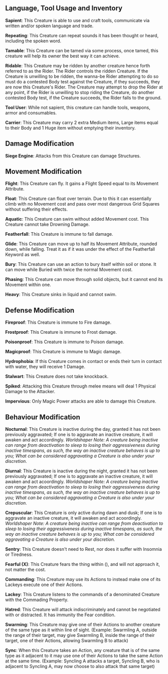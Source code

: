 ## Language, Tool Usage and Inventory
**Sapient**: This Creature is able to use and craft tools, communicate via written and/or spoken language and trade.

**Repeating**: This Creature can repeat sounds it has been thought or heard, including the spoken word.

**Tamable**: This Creature can be tamed via some process, once tamed, this creature will help its owner the best way it can achieve.

**Ridable**: This Creature may be ridden by another creature hence forth referred to as the Rider. The Rider controls the ridden Creature. If the Creature is unwilling to be ridden, the wanna-be Rider attempting to do so must do a contested Body test against the Creature, if they succeeds, they are now this Creature's Rider. The Creature may attempt to drop the Rider at any point, if the Rider is unwilling to stop riding the Creature, do another contested Body test, if the Creature succeeds, the Rider falls to the ground.

**Tool User**: While not sapient, this creature can handle tools, weapons, armor and consumables.

**Carrier**: This Creature may carry 2 extra Medium items, Large items equal to their Body and 1 Huge item without emptying their inventory.

## Damage Modification
**Siege Engine**: Attacks from this Creature can damage Structures.

## Movement Modification
**Flight**: This Creature can fly. It gains a Flight Speed equal to its Movement Attribute.

**Float**: This Creature can float over terrain. Due to this it can essentially climb with no Movement cost and pass over most dangerous Grid Squares without suffering their effects.

**Aquatic**: This Creature can swim without added Movement cost. This Creature cannot take Drowning Damage.

**Featherfall**: This Creature is immune to fall damage.

**Glide**: This Creature can move up to half its Movement Attribute, rounded down, while falling. Treat it as if it was under the effect of the Featherfall Keyword as well.

**Bury**: This Creature can use an action to bury itself within soil or stone. It can move while Buried with twice the normal Movement cost.

**Phasing**: This Creature can move through solid objects, but it cannot end its Movement within one.

**Heavy**: This Creature sinks in liquid and cannot swim.

## Defense Modification
**Fireproof**: This Creature is immune to Fire damage.

**Frostproof**: This Creature is immune to Frost damage.

**Poisonproof**: This Creature is immune to Poison damage.

**Magicproof**: This Creature is immune to Magic damage.

**Hydrophobia**: If this Creature comes in contact or ends their turn in contact with water, they will receive 1 Damage.

**Stalwart**: This Creature does not take knockback.

**Spiked**: Attacking this Creature through melee means will deal 1 Physical Damage to the Attacker.

**Impervious**: Only Magic Power attacks are able to damage this Creature.

## Behaviour Modification
**Nocturnal**: This Creature is inactive during the day, granted it has not been previously aggravated; If one is to aggravate an inactive creature, it will awaken and act accordingly. *Worldshaper Note: A creature being inactive can range from deactivation to sleep to losing their aggressiveness during inactive timespans, as such, the way an inactive creature behaves is up to you; What can be considered aggravating a Creature is also under your discretion.*

**Diurnal**: This Creature is inactive during the night, granted it has not been previously aggravated; If one is to aggravate an inactive creature, it will awaken and act acoordingly. *Worldshaper Note: A creature being inactive can range from deactivation to sleep to losing their aggressiveness during inactive timespans, as such, the way an inactive creature behaves is up to you; What can be considered aggravating a Creature is also under your discretion.*

**Crepuscular**: This Creature is only active during dawn and dusk; If one is to aggravate an inactive creature, it will awaken and act acoordingly. *Worldshaper Note: A creature being inactive can range from deactivation to sleep to losing their aggressiveness during inactive timespans, as such, the way an inactive creature behaves is up to you; What can be considered aggravating a Creature is also under your discretion.*

**Sentry**: This Creature doesn't need to Rest, nor does it suffer with Insomnia or Tiredness.

**Fearful (X)**: This Creature fears the thing within (), and will not approach it, not matter the cost.

**Commanding**: This Creature may use its Actions to instead make one of its Lackeys execute one of their Actions.

**Lackey**: This Creature listens to the commands of a denominated Creature with the Commading Property.

**Hatred**: This Creature will attack indiscriminately and cannot be negotiated with or distracted. It has immunity the Fear condition.

**Swarming**: This Creature may give one of their Actions to another creature of the same type as it within line of sight. (Example: Swarmling A, outside the range of their target, may give Swarmling B, inside the range of their target, one of their Actions, allowing Swarmling B to attack)

**Sync**: When this Creature takes an Action, any creature that is of the same type as it adjacent to it may use one of their Actions to take the same Action at the same time. (Example: Syncling A attacks a target, Syncling B, who is adjacent to Syncling A, may now choose to also attack that same target)